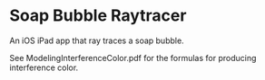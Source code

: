 Soap Bubble Raytracer
=====================

An iOS iPad app that ray traces a soap bubble.

See ModelingInterferenceColor.pdf for the formulas for producing interference color.

